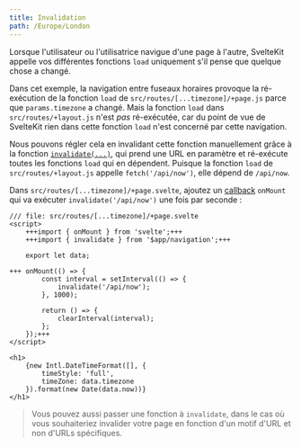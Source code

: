 ```yaml
---
title: Invalidation
path: /Europe/London
---
```


Lorsque l'utilisateur ou l'utilisatrice navigue d'une page à l'autre, SvelteKit appelle vos différentes fonctions `load` uniquement s'il pense que quelque chose a changé.

Dans cet exemple, la navigation entre fuseaux horaires provoque la ré-exécution de la fonction `load` de `src/routes/[...timezone]/+page.js` parce que `params.timezone` a changé. Mais la fonction `load` dans `src/routes/+layout.js` n'est _pas_ ré-exécutée, car du point de vue de SvelteKit rien dans cette fonction `load` n'est concerné par cette navigation.

Nous pouvons régler cela en invalidant cette fonction manuellement grâce à la fonction [`invalidate(...)`](PUBLIC_KIT_SITE_URL/docs/modules#$app-navigation-invalidate), qui prend une URL en paramètre et ré-exécute toutes les fonctions `load` qui en dépendent. Puisque la fonction `load` de `src/routes/+layout.js` appelle `fetch('/api/now')`, elle dépend de `/api/now`.

Dans `src/routes/[...timezone]/+page.svelte`, ajoutez un <span class="vo">[callback](PUBLIC_SVELTE_SITE_URL/docs/development#callback)</span> `onMount` qui va exécuter `invalidate('/api/now')` une fois par seconde :

```svelte
/// file: src/routes/[...timezone]/+page.svelte
<script>
	+++import { onMount } from 'svelte';+++
	+++import { invalidate } from '$app/navigation';+++

	export let data;

+++	onMount(() => {
		const interval = setInterval(() => {
			invalidate('/api/now');
		}, 1000);

		return () => {
			clearInterval(interval);
		};
	});+++
</script>

<h1>
	{new Intl.DateTimeFormat([], {
		timeStyle: 'full',
		timeZone: data.timezone
	}).format(new Date(data.now))}
</h1>
```

> Vous pouvez aussi passer une fonction à `invalidate`, dans le cas où vous souhaiteriez invalider votre page en fonction d'un motif d'URL et non d'URLs spécifiques.
